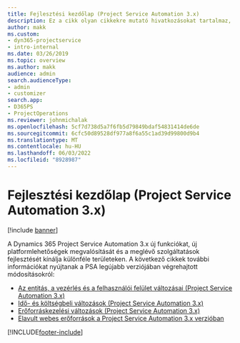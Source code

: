 ```yaml
---
title: Fejlesztési kezdőlap (Project Service Automation 3.x)
description: Ez a cikk olyan cikkekre mutató hivatkozásokat tartalmaz, amelyek fejlesztési információkat nyújtanak a (PSA) 3.x verziójához Dynamics 365 Project Service Automation.
author: makk
ms.custom:
- dyn365-projectservice
- intro-internal
ms.date: 03/26/2019
ms.topic: overview
ms.author: makk
audience: admin
search.audienceType:
- admin
- customizer
search.app:
- D365PS
- ProjectOperations
ms.reviewer: johnmichalak
ms.openlocfilehash: 5cf7d738d5a7f6fb5d79849bdaf54831414de6de
ms.sourcegitcommit: 6cfc50d89528df977a8f6a55c1ad39d99800d9b4
ms.translationtype: MT
ms.contentlocale: hu-HU
ms.lasthandoff: 06/03/2022
ms.locfileid: "8928987"
---
```

# <a name="development-home-page-project-service-automation-3x"></a>Fejlesztési kezdőlap (Project Service Automation 3.x)

[!include [banner](../../includes/psa-now-project-operations.md)]

A Dynamics 365 Project Service Automation 3.x új funkciókat, új platformlehetőségek megvalósítását és a meglévő szolgáltatások fejlesztését kínálja különféle területeken. A következő cikkek további információkat nyújtanak a PSA legújabb verziójában végrehajtott módosításokról:

- [Az entitás, a vezérlés és a felhasználói felület változásai (Project Service Automation 3.x)](../developer-guides/entity-changes-v3.x.md)
- [Idő- és költségbeli változások (Project Service Automation 3.x)](../developer-guides/time-expense-changes-v3.x.md)
- [Erőforráskezelési változások (Project Service Automation 3.x)](../developer-guides/resource-management-changes-v3.x.md)
- [Elavult webes erőforrások a Project Service Automation 3.x verzióban](../developer-guides/web-resources-deprecated-v3.x.md)


[!INCLUDE[footer-include](../../includes/footer-banner.md)]
